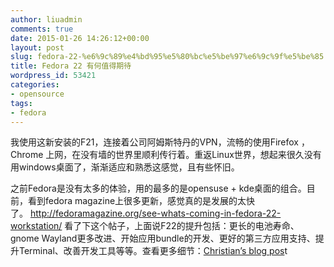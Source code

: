 ```yaml
---
author: liuadmin
comments: true
date: 2015-01-26 14:26:12+00:00
layout: post
slug: fedora-22-%e6%9c%89%e4%bd%95%e5%80%bc%e5%be%97%e6%9c%9f%e5%be%85
title: Fedora 22 有何值得期待
wordpress_id: 53421
categories:
- opensource
tags:
- fedora
---
```


我使用这新安装的F21，连接着公司阿姆斯特丹的VPN，流畅的使用Firefox ， Chrome 上网，在没有墙的世界里顺利传行着。重返Linux世界，想起来很久没有用windows桌面了，渐渐适应和熟悉这感觉，且有些怀旧。

之前Fedora是没有太多的体验，用的最多的是opensuse + kde桌面的组合。目前，看到fedora magazine上很多更新，感觉真的是发展的太快了。 http://fedoramagazine.org/see-whats-coming-in-fedora-22-workstation/ 看了下这个帖子，上面说F22的提升包括：更长的电池寿命、gnome Wayland更多改进、开始应用bundle的开发、更好的第三方应用支持、提升Terminal、改善开发工具等等。查看更多细节：[Christian’s blog pos](http://blogs.gnome.org/uraeus/2015/01/19/planning-for-fedora-workstation-22/)t
